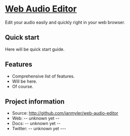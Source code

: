 # [Web Audio Editor](#real-app-link)

Edit your audio easily and quickly right in your web browser. 


## Quick start

Here will be quick start guide.


## Features

* Comprehensive list of features.
* Will be here.
* Of course. 


## Project information

* Source: http://github.com/janmyler/web-audio-editor
* Web: -- unknown yet --
* Docs: -- unknown yet --
* Twitter: -- unknown yet ---